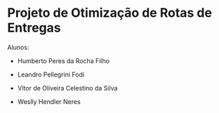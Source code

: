 # Projeto de Otimização de Rotas de Entregas

Alunos:
- Humberto Peres da Rocha Filho

- Leandro Pellegrini Fodi

- Vítor de Oliveira Celestino da Silva

- Weslly Hendler Neres

